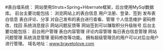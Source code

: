 #表白墙系统：
	网站使用Struts+Spring+Hibernate框架，后台使用MySql数据库。
	前台主要功能包括：
		浏览网站上的表白信息
		用户注册、登录、签到
		发布表白信息
		表白评论、分享
		对自己发布的表白进行查看、管理
		个人信息维护
		密码修改、找回
		系统消息提示
		网站问题反馈等
		网站签到可以赚取积分升级账号
	后台主要功能包括：
		前台用户管理
		表白内容管理
		评论内容管理
		每日表白信息管理
		网站问题管理
		系统消息管理
		密码修改等功能。
		拥有超级管理员的用户可以对后台用户进行管理。
	域名地址：www.bravetolove.com
